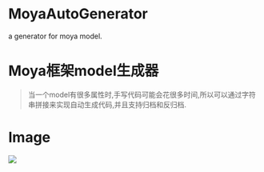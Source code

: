 # MoyaAutoGenerator
a generator for moya model.

# Moya框架model生成器
> 当一个model有很多属性时,手写代码可能会花很多时间,所以可以通过字符串拼接来实现自动生成代码,并且支持归档和反归档.


# Image
![](/image/1.png)